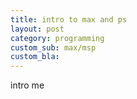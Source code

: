 ```yaml
---
title: intro to max and ps
layout: post
category: programming
custom_sub: max/msp
custom_bla:
---
```

<div class="toptop"></div>

intro me
